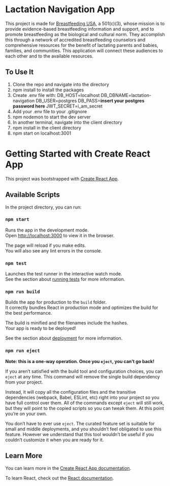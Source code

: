 # Lactation Navigation App

This project is made for [Breastfeeding USA](https://breastfeedingusa.org/), a 501(c)(3), whose mission is to provide evidence-based breastfeeding information and support, and to promote breastfeeding as the biological and cultural norm. They accomplish this through a network of accredited breastfeeding counselors and comprehensive resources for the benefit of lactating parents and babies, families, and communities. This application will connect these audiences to each other and to the available resources. 

## To Use It
1. Clone the repo and navigate into the directory
2. npm install to install the packages
3. Create .env file with:
    DB_HOST=localhost
    DB_DBNAME=lactation-navigation
    DB_USER=postgres
    DB_PASS=**insert your postgres password here**
    JWT_SECRET=i_am_secret
4. Add your .env file to your .gitignore
5. npm nodemon to start the dev server
6. In another terminal, navigate into the client directory
7. npm install in the client directory
8. npm start on localhost:3001



# Getting Started with Create React App

This project was bootstrapped with [Create React App](https://github.com/facebook/create-react-app).

## Available Scripts

In the project directory, you can run:

### `npm start`

Runs the app in the development mode.\
Open [http://localhost:3000](http://localhost:3000) to view it in the browser.

The page will reload if you make edits.\
You will also see any lint errors in the console.

### `npm test`

Launches the test runner in the interactive watch mode.\
See the section about [running tests](https://facebook.github.io/create-react-app/docs/running-tests) for more information.

### `npm run build`

Builds the app for production to the `build` folder.\
It correctly bundles React in production mode and optimizes the build for the best performance.

The build is minified and the filenames include the hashes.\
Your app is ready to be deployed!

See the section about [deployment](https://facebook.github.io/create-react-app/docs/deployment) for more information.

### `npm run eject`

**Note: this is a one-way operation. Once you `eject`, you can’t go back!**

If you aren’t satisfied with the build tool and configuration choices, you can `eject` at any time. This command will remove the single build dependency from your project.

Instead, it will copy all the configuration files and the transitive dependencies (webpack, Babel, ESLint, etc) right into your project so you have full control over them. All of the commands except `eject` will still work, but they will point to the copied scripts so you can tweak them. At this point you’re on your own.

You don’t have to ever use `eject`. The curated feature set is suitable for small and middle deployments, and you shouldn’t feel obligated to use this feature. However we understand that this tool wouldn’t be useful if you couldn’t customize it when you are ready for it.

## Learn More

You can learn more in the [Create React App documentation](https://facebook.github.io/create-react-app/docs/getting-started).

To learn React, check out the [React documentation](https://reactjs.org/).

